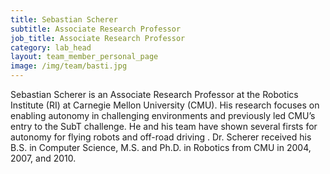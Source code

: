 ```yaml
---
title: Sebastian Scherer
subtitle: Associate Research Professor
job_title: Associate Research Professor
category: lab_head
layout: team_member_personal_page
image: /img/team/basti.jpg
---
```



Sebastian Scherer is an Associate Research Professor at the Robotics Institute (RI) at Carnegie Mellon University (CMU). His research focuses on enabling autonomy in challenging environments and previously led CMU’s entry to the SubT challenge. He and his team have shown several firsts for autonomy for flying robots and off-road driving . Dr. Scherer received his B.S. in Computer Science, M.S. and Ph.D. in Robotics from CMU in 2004, 2007, and 2010.  
